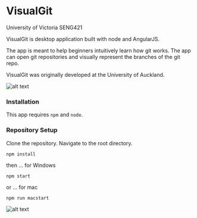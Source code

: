 # VisualGit
University of Victoria SENG421

VisualGit is desktop application built with node and AngularJS.

The app is meant to help beginners intuitively learn how git works. The app can open git repositories and visually represent the branches of the git repo.

VisualGit was originally developed at the University of Auckland.

![alt text](https://github.com/jerushachua/visual-git/tree/master/assets/visualgit.JPG)

### Installation

This app requires ````npm```` and ````node````.

### Repository Setup

Clone the repository. Navigate to the root directory.

````
npm install
````
then ... for Windows
````
npm start
````

or ... for mac
````
npm run macstart
````

![alt text](https://github.com/jerushachua/visual-git/tree/master/assets/example-visualgit.JPG)
